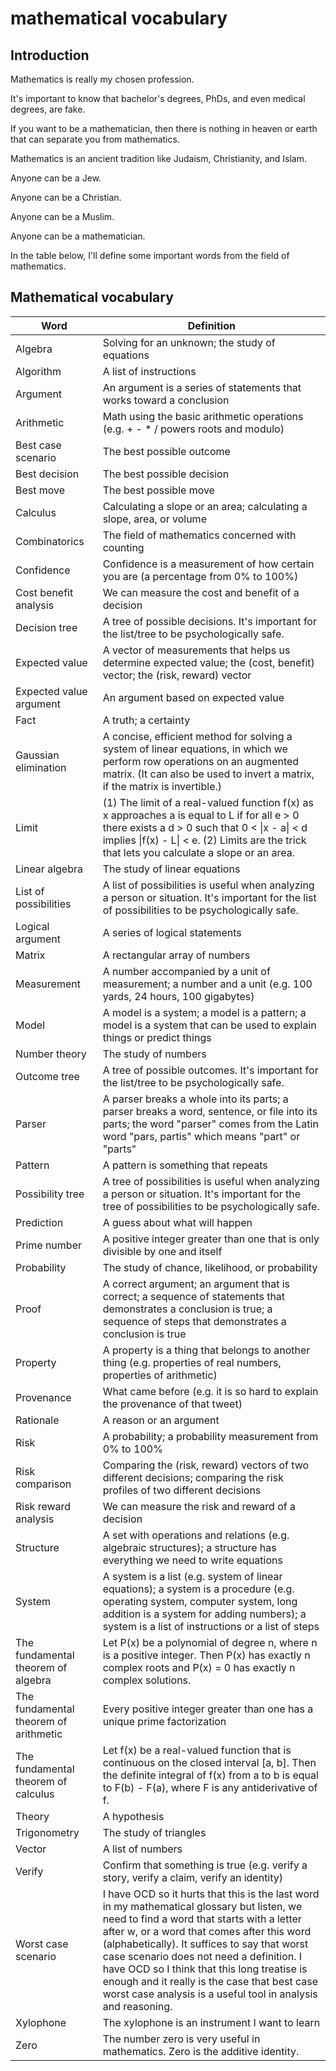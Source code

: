 # mathematical vocabulary

## Introduction

Mathematics is really my chosen profession.

It's important to know that bachelor's degrees, PhDs, and even medical degrees, are fake.

If you want to be a mathematician, then there is nothing in heaven or earth that can separate you from mathematics.

Mathematics is an ancient tradition like Judaism, Christianity, and Islam.

Anyone can be a Jew.

Anyone can be a Christian.

Anyone can be a Muslim.

Anyone can be a mathematician.

In the table below, I'll define some important words from the field of mathematics.

## Mathematical vocabulary

| Word | Definition
|----- | ----------
| Algebra | Solving for an unknown; the study of equations |
| Algorithm | A list of instructions |
| Argument | An argument is a series of statements that works toward a conclusion |
| Arithmetic | Math using the basic arithmetic operations (e.g. + - * / powers roots and modulo) |
| Best case scenario | The best possible outcome |
| Best decision | The best possible decision |
| Best move | The best possible move |
| Calculus | Calculating a slope or an area; calculating a slope, area, or volume |
| Combinatorics | The field of mathematics concerned with counting |
| Confidence | Confidence is a measurement of how certain you are (a percentage from 0% to 100%) |
| Cost benefit analysis | We can measure the cost and benefit of a decision |
| Decision tree | A tree of possible decisions. It's important for the list/tree to be psychologically safe. |
| Expected value | A vector of measurements that helps us determine expected value; the (cost, benefit) vector; the (risk, reward) vector |
| Expected value argument | An argument based on expected value |
| Fact | A truth; a certainty |
| Gaussian elimination | A concise, efficient method for solving a system of linear equations, in which we perform row operations on an augmented matrix. (It can also be used to invert a matrix, if the matrix is invertible.) |
| Limit | (1) The limit of a real-valued function f(x) as x approaches a is equal to L if for all e > 0 there exists a d > 0 such that 0 < \|x - a\| < d implies \|f(x) - L\| < e. (2) Limits are the trick that lets you calculate a slope or an area. |
| Linear algebra | The study of linear equations |
| List of possibilities | A list of possibilities is useful when analyzing a person or situation. It's important for the list of possibilities to be psychologically safe. |
| Logical argument | A series of logical statements |
| Matrix | A rectangular array of numbers |
| Measurement | A number accompanied by a unit of measurement; a number and a unit (e.g. 100 yards, 24 hours, 100 gigabytes) |
| Model | A model is a system; a model is a pattern; a model is a system that can be used to explain things or predict things |
| Number theory | The study of numbers |
| Outcome tree | A tree of possible outcomes. It's important for the list/tree to be psychologically safe. |
| Parser | A parser breaks a whole into its parts; a parser breaks a word, sentence, or file into its parts; the word "parser" comes from the Latin word "pars, partis" which means "part" or "parts" |
| Pattern | A pattern is something that repeats |
| Possibility tree | A tree of possibilities is useful when analyzing a person or situation. It's important for the tree of possibilities to be psychologically safe. |
| Prediction | A guess about what will happen |
| Prime number | A positive integer greater than one that is only divisible by one and itself |
| Probability | The study of chance, likelihood, or probability |
| Proof | A correct argument; an argument that is correct; a sequence of statements that demonstrates a conclusion is true; a sequence of steps that demonstrates a conclusion is true |
| Property | A property is a thing that belongs to another thing (e.g. properties of real numbers, properties of arithmetic) |
| Provenance | What came before (e.g. it is so hard to explain the provenance of that tweet) |
| Rationale | A reason or an argument |
| Risk | A probability; a probability measurement from 0% to 100% |
| Risk comparison | Comparing the (risk, reward) vectors of two different decisions; comparing the risk profiles of two different decisions |
| Risk reward analysis | We can measure the risk and reward of a decision |
| Structure | A set with operations and relations (e.g. algebraic structures); a structure has everything we need to write equations |
| System | A system is a list (e.g. system of linear equations); a system is a procedure (e.g. operating system, computer system, long addition is a system for adding numbers); a system is a list of instructions or a list of steps |
| The fundamental theorem of algebra | Let P(x) be a polynomial of degree n, where n is a positive integer. Then P(x) has exactly n complex roots and P(x) = 0 has exactly n complex solutions. |
| The fundamental theorem of arithmetic | Every positive integer greater than one has a unique prime factorization |
| The fundamental theorem of calculus | Let f(x) be a real-valued function that is continuous on the closed interval [a, b]. Then the definite integral of f(x) from a to b is equal to F(b) - F(a), where F is any antiderivative of f. |
| Theory | A hypothesis |
| Trigonometry | The study of triangles |
| Vector | A list of numbers |
| Verify | Confirm that something is true (e.g. verify a story, verify a claim, verify an identity) |
| Worst case scenario | I have OCD so it hurts that this is the last word in my mathematical glossary but listen, we need to find a word that starts with a letter after w, or a word that comes after this word (alphabetically). It suffices to say that worst case scenario does not need a definition. I have OCD so I think that this long treatise is enough and it really is the case that best case worst case analysis is a useful tool in analysis and reasoning. |
| Xylophone | The xylophone is an instrument I want to learn |
| Zero | The number zero is very useful in mathematics. Zero is the additive identity. |
